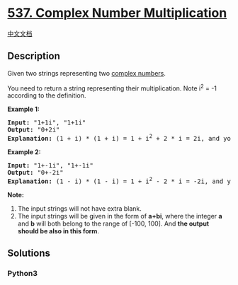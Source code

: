 # [537. Complex Number Multiplication](https://leetcode.com/problems/complex-number-multiplication)

[中文文档](/leetcode/0500-0599/0537.Complex%20Number%20Multiplication/README.md)

## Description

<p>
Given two strings representing two <a href = "https://en.wikipedia.org/wiki/Complex_number">complex numbers</a>.</p>

<p>
You need to return a string representing their multiplication. Note i<sup>2</sup> = -1 according to the definition.
</p>

<p><b>Example 1:</b><br />
<pre>
<b>Input:</b> "1+1i", "1+1i"
<b>Output:</b> "0+2i"
<b>Explanation:</b> (1 + i) * (1 + i) = 1 + i<sup>2</sup> + 2 * i = 2i, and you need convert it to the form of 0+2i.
</pre>
</p>

<p><b>Example 2:</b><br />
<pre>
<b>Input:</b> "1+-1i", "1+-1i"
<b>Output:</b> "0+-2i"
<b>Explanation:</b> (1 - i) * (1 - i) = 1 + i<sup>2</sup> - 2 * i = -2i, and you need convert it to the form of 0+-2i.
</pre>
</p>

<p><b>Note:</b>
<ol>
<li>The input strings will not have extra blank.</li>
<li>The input strings will be given in the form of <b>a+bi</b>, where the integer <b>a</b> and <b>b</b> will both belong to the range of [-100, 100]. And <b>the output should be also in this form</b>.</li>
</ol>
</p>

## Solutions

<!-- tabs:start -->

### **Python3**

```python

```

<!-- tabs:end -->
